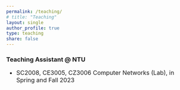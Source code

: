 ```yaml
---
permalink: /teaching/
# title: "Teaching"
layout: single
author_profile: true
type: teaching
share: false
---
```


### Teaching Assistant @ NTU
<div style="font-size: 16px;" markdown="1">
  
+ SC2008, CE3005, CZ3006 Computer Networks (Lab), in Spring and Fall 2023
